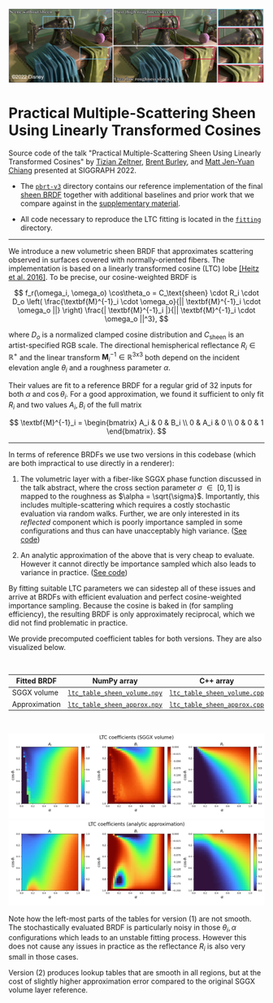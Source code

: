 <img src="https://github.com/tizian/ltc-sheen/raw/master/images/teaser.jpg" alt="Teaser">

# Practical Multiple-Scattering Sheen Using Linearly Transformed Cosines

Source code of the talk "Practical Multiple-Scattering Sheen Using Linearly Transformed Cosines" by [Tizian Zeltner](https://tizianzeltner.com/), [Brent Burley](https://www.linkedin.com/in/brent-burley-56972557), and [Matt Jen-Yuan Chiang](https://mattchiangvfx.com) presented at SIGGRAPH 2022.

* The [`pbrt-v3`](pbrt-v3) directory contains our reference implementation of the final [sheen BRDF](pbrt-v3/src/materials/sheenltc.cpp) together with additional baselines and prior work that we compare against in the [supplementary material](https://tizianzeltner.com/projects/Zeltner2022Practical/supplemental.pdf).

* All code necessary to reproduce the LTC fitting is located in the [`fitting`](fitting) directory.

---

We introduce a new volumetric sheen BRDF that approximates scattering observed in surfaces covered with normally-oriented fibers. The implementation is based on a linearly transformed cosine (LTC) lobe [[Heitz et al. 2016]](https://eheitzresearch.wordpress.com/415-2/). To be precise, our cosine-weighted BRDF is

$$
  f_r(\omega_i, \omega_o) \cos\theta_o = C_\text{sheen} \cdot R_i \cdot D_o
  \left( \frac{\textbf{M}^{-1}_i \cdot \omega_o}{|| \textbf{M}^{-1}_i \cdot \omega_o ||} \right)
  \frac{| \textbf{M}^{-1}_i |}{|| \textbf{M}^{-1}_i \cdot \omega_o ||^3},
$$

where $D_o$ <span></span>is a normalized clamped cosine distribution and $C_\text{sheen}$ <span></span>is an artist-specified RGB scale. The directional hemispherical reflectance $R_i \in \mathbb{R}^{+}$ <span></span>and the linear transform $\textbf{M}^{-1}_{i} \in \mathbb{R}^{3\text{x}3}$ <span></span>both depend on the incident elevation angle $\theta_i$ <span></span>and a roughness parameter $\alpha$.

Their values are fit to a reference BRDF for a regular grid of 32 inputs for both $\alpha$ <span></span>and $\cos\theta_i$. For a good approximation, we found it sufficient to only fit $R_i$ <span></span>and two values $A_i, B_i$ <span></span>of the full matrix

$$
  \textbf{M}^{-1}_i = \begin{bmatrix}
    A_i & 0 & B_i \\
    0 & A_i & 0 \\
    0 & 0 & 1
  \end{bmatrix}.
$$

---

In terms of reference BRDFs we use two versions in this codebase (which are both impractical to use directly in a renderer):

1. The volumetric layer with a fiber-like SGGX phase function discussed in the talk abstract, where the cross section parameter $\sigma \text{ }\in\text{ } [0, 1]$ <span></span>is mapped to the roughness as $\alpha = \sqrt{\sigma}$. Importantly, this includes multiple-scattering which requires a costly stochastic evaluation via random walks. Further, we are only interested in its _reflected_ component which is poorly importance sampled in some configurations and thus can have unacceptably high variance. ([See code](https://github.com/tizian/ltc-sheen/blob/master/fitting/src/bsdfs/sheen_volume.h))

2. An analytic approximation of the above that is very cheap to evaluate. However it cannot directly be importance sampled which also leads to variance in practice. ([See code](https://github.com/tizian/ltc-sheen/blob/master/fitting/src/bsdfs/sheen_approx.h))

By fitting suitable LTC parameters we can sidestep all of these issues and arrive at BRDFs with efficient evaluation and perfect cosine-weighted importance sampling. Because the cosine is baked in (for sampling efficiency), the resulting BRDF is only approximately reciprocal, which we did not find problematic in practice.

We provide precomputed coefficient tables for both versions. They are also visualized below.

<br>

| Fitted BRDF | NumPy array | C++ array |
| --- | --- | --- |
| SGGX volume   | [`ltc_table_sheen_volume.npy`](https://github.com/tizian/ltc-sheen/blob/master/fitting/python/data/ltc_table_sheen_volume.npy) | [`ltc_table_sheen_volume.cpp`](https://github.com/tizian/ltc-sheen/blob/master/fitting/python/data/ltc_table_sheen_volume.cpp) |
| Approximation | [`ltc_table_sheen_approx.npy`](https://github.com/tizian/ltc-sheen/blob/master/fitting/python/data/ltc_table_sheen_approx.npy) | [`ltc_table_sheen_approx.cpp`](https://github.com/tizian/ltc-sheen/blob/master/fitting/python/data/ltc_table_sheen_approx.cpp) |

<br>

<p align="center">
  <img src="https://github.com/tizian/ltc-sheen/raw/master/images/coeffs_volume.jpg" alt="LTC coefficients (volume)">
  <img src="https://github.com/tizian/ltc-sheen/raw/master/images/coeffs_approx.jpg" alt="LTC coefficients (analytic approximation)">
</p>

Note how the left-most parts of the tables for version (1) are not smooth. The stochastically evaluated BRDF is particularly noisy in those $\theta_i, \alpha$ <span></span> configurations which leads to an unstable fitting process. However this does not cause any issues in practice as the reflectance $R_i$ <span></span> is also very small in those cases.

Version (2) produces lookup tables that are smooth in all regions, but at the cost of slightly higher approximation error compared to the original SGGX volume layer reference.
